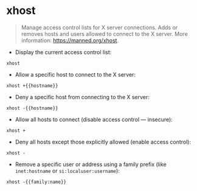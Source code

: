 # xhost

> Manage access control lists for X server connections.
> Adds or removes hosts and users allowed to connect to the X server.
> More information: <https://manned.org/xhost>.

- Display the current access control list:

`xhost`

- Allow a specific host to connect to the X server:

`xhost +{{hostname}}`

- Deny a specific host from connecting to the X server:

`xhost -{{hostname}}`

- Allow all hosts to connect (disable access control — insecure):

`xhost +`

- Deny all hosts except those explicitly allowed (enable access control):

`xhost -`

- Remove a specific user or address using a family prefix (like `inet:hostname` or `si:localuser:username`):

`xhost -{{family:name}}`
